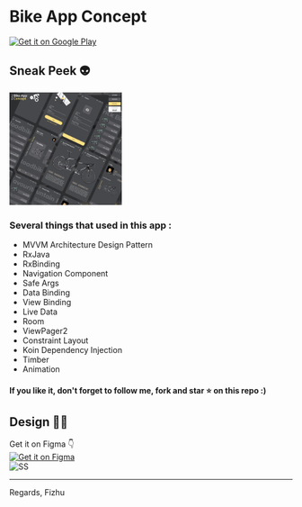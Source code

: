 # Bike App Concept

[<img src="https://play.google.com/intl/en_us/badges/images/generic/en-play-badge.png" alt="Get it on Google Play" height=
"80">](https://play.google.com/store/apps/details?id=com.fizhu.bikeappconcept)

## Sneak Peek 👽

<pre>
<img src="/images/concept.png" width="200">
</pre>

### Several things that used in this app :

* MVVM Architecture Design Pattern
* RxJava
* RxBinding
* Navigation Component
* Safe Args
* Data Binding
* View Binding
* Live Data
* Room
* ViewPager2
* Constraint Layout
* Koin Dependency Injection
* Timber
* Animation

#### If you like it, don't forget to follow me, fork and star ⭐ on this repo :)

## Design 🖖🏼
Get it on Figma 👇
<br/>
[<img src="https://wptavern.com/wp-content/uploads/2018/11/Screen-Shot-2018-11-19-at-8.43.27-PM.png" alt="Get it on Figma" height=
"80">](https://www.figma.com/file/pBXqRXw5ByP2dCpjCuJscU/Bike-App-Concept?node-id=0%3A1)
<br/>
![SS](https://raw.githubusercontent.com/Fizhu/Bike-App-Concept/master/images/concept.png)


<hr>

Regards, Fizhu
